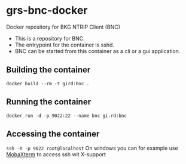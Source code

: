 # grs-bnc-docker
 Docker repository for BKG NTRIP Client (BNC)

* This is a repository for BNC. 
* The entrypoint for the container is sshd.
* BNC can be started from this container as a cli or a gui application. 

## Building the container
```docker build --rm -t gird:bnc .```

## Running the container
```docker run -d -p 9022:22 --name bnc gi.rd:bnc```

## Accessing the container
```ssh -X -p 9022 root@localhost``` 
On windows you can for example use [MobaXterm](https://mobaxterm.mobatek.net/) to access ssh wit X-support
